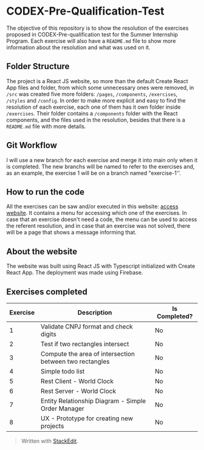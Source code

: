 # CODEX-Pre-Qualification-Test

The objective of this repository is to show the resolution of the exercises proposed in CODEX-Pre-qualification test for the Summer Internship Program. Each exercise will also have a `README.md` file to show more information about the resolution and what was used on it.

## Folder Structure

The project is a React JS website, so more than the default Create React App files and folder, from which some unnecessary ones were removed, in `/src` was created five more folders: `/pages`, `/components`, `/exercises`, `/styles` and `/config`. In order to make more explicit and easy to find the resolution of each exercise, each one of them has it own folder inside `/exercises`. Their folder contains a `/components` folder with the React components, and the files used in the resolution, besides that there is a `README.md` file with more details.

## Git Workflow

I will use a new branch for each exercise and merge it into main only when it is completed. The new branchs will be named to refer to the exercises and, as an example, the exercise 1 will be on a branch named "exercise-1''.

## How to run the code

All the exercises can be saw and/or executed in this website: [access website](https://codex-pre-qualification-test.web.app/). It contains a menu for accessing which one of the exercises. In case that an exercise doesn't need a code, the menu can be used to access the referent resolution, and in case that an exercise was not solved, there will be a page that shows a message informing that.

## About the website

The website was built using React JS with Typescript initialized with Create React App. The deployment was made using Firebase.

## Exercises completed

| Exercise | Description                                             | Is Completed? |
| -------- | ------------------------------------------------------- | ------------- |
| 1        | Validate CNPJ format and check digits                   | No            |
| 2        | Test if two rectangles intersect                        | No            |
| 3        | Compute the area of intersection between two rectangles | No            |
| 4        | Simple todo list                                        | No            |
| 5        | Rest Client - World Clock                               | No            |
| 6        | Rest Server - World Clock                               | No            |
| 7        | Entity Relationship Diagram - Simple Order Manager      | No            |
| 8        | UX - Prototype for creating new projects                | No            |

> Written with [StackEdit](https://stackedit.io/).
